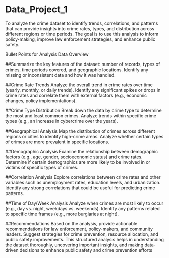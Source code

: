 # Data_Project_1

To analyze the crime dataset to identify trends, correlations, and patterns that can provide insights into crime rates, types, and distribution across different regions or time periods. The goal is to use this analysis to inform policy-making, improve law enforcement strategies, and enhance public safety.

Bullet Points for Analysis
Data Overview

##Summarize the key features of the dataset: number of records, types of crimes, time periods covered, and geographic locations.
Identify any missing or inconsistent data and how it was handled.

##Crime Rate Trends
Analyze the overall trend in crime rates over time (yearly, monthly, or daily trends).
Identify any significant spikes or drops in crime rates and correlate them with external factors (e.g., economic changes, policy implementations).

##Crime Type Distribution
Break down the data by crime type to determine the most and least common crimes.
Analyze trends within specific crime types (e.g., an increase in cybercrime over the years).

##Geographical Analysis
Map the distribution of crimes across different regions or cities to identify high-crime areas.
Analyze whether certain types of crimes are more prevalent in specific locations.

##Demographic Analysis
Examine the relationship between demographic factors (e.g., age, gender, socioeconomic status) and crime rates.
Determine if certain demographics are more likely to be involved in or victims of specific types of crimes.

##Correlation Analysis
Explore correlations between crime rates and other variables such as unemployment rates, education levels, and urbanization.
Identify any strong correlations that could be useful for predicting crime patterns.

##Time of Day/Week Analysis
Analyze when crimes are most likely to occur (e.g., day vs. night, weekdays vs. weekends).
Identify any patterns related to specific time frames (e.g., more burglaries at night).

##Recommendations
Based on the analysis, provide actionable recommendations for law enforcement, policy-makers, and community leaders.
Suggest strategies for crime prevention, resource allocation, and public safety improvements.
This structured analysis helps in understanding the dataset thoroughly, uncovering important insights, and making data-driven decisions to enhance public safety and crime prevention efforts
